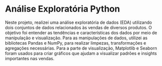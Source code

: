 # Análise Exploratória Python
Neste projeto, realizei uma análise exploratória de dados (EDA) utilizando dois conjuntos de dados relacionados às vendas de diversos produtos. O objetivo foi entender as tendências e características dos dados por meio de manipulação e visualização. Para as manipulações de dados, utilizei as bibliotecas Pandas e NumPy, para realizar limpezas, transformações e agregações necessárias. Para a parte de visualização, Matplotlib e Seaborn foram usados para criar gráficos que ajudam a visualizar padrões e insights importantes nas vendas.
